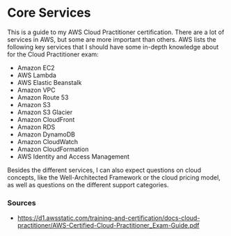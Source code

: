 # Core Services
This is a guide to my AWS Cloud Practitioner certification. There are a lot of services in AWS, but some are more important than others. AWS lists the following key services that I should have some in-depth knowledge about for the Cloud Practitioner exam:  
  
* Amazon EC2
* AWS Lambda
* AWS Elastic Beanstalk
* Amazon VPC
* Amazon Route 53
* Amazon S3
* Amazon S3 Glacier
* Amazon CloudFront
* Amazon RDS
* Amazon DynamoDB
* Amazon CloudWatch
* Amazon CloudFormation
* AWS Identity and Access Management

Besides the different services, I can also expect questions on cloud concepts, like the Well-Architected Framework or the cloud pricing model, as well as questions on the different support categories.  

### Sources
* https://d1.awsstatic.com/training-and-certification/docs-cloud-practitioner/AWS-Certified-Cloud-Practitioner_Exam-Guide.pdf 



